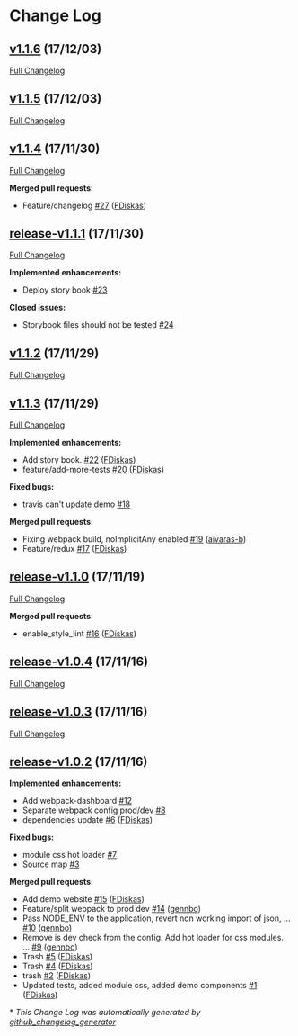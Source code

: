 # Change Log

## [v1.1.6](https://github.com/nfq-eta/react-typescript/tree/v1.1.6) (17/12/03)
[Full Changelog](https://github.com/nfq-eta/react-typescript/compare/v1.1.5...v1.1.6)

## [v1.1.5](https://github.com/nfq-eta/react-typescript/tree/v1.1.5) (17/12/03)
[Full Changelog](https://github.com/nfq-eta/react-typescript/compare/v1.1.4...v1.1.5)

## [v1.1.4](https://github.com/nfq-eta/react-typescript/tree/v1.1.4) (17/11/30)
[Full Changelog](https://github.com/nfq-eta/react-typescript/compare/release-v1.1.1...v1.1.4)

**Merged pull requests:**

- Feature/changelog [\#27](https://github.com/nfq-eta/react-typescript/pull/27) ([FDiskas](https://github.com/FDiskas))

## [release-v1.1.1](https://github.com/nfq-eta/react-typescript/tree/release-v1.1.1) (17/11/30)
[Full Changelog](https://github.com/nfq-eta/react-typescript/compare/v1.1.2...release-v1.1.1)

**Implemented enhancements:**

- Deploy story book [\#23](https://github.com/nfq-eta/react-typescript/issues/23)

**Closed issues:**

- Storybook files should not be tested [\#24](https://github.com/nfq-eta/react-typescript/issues/24)

## [v1.1.2](https://github.com/nfq-eta/react-typescript/tree/v1.1.2) (17/11/29)
[Full Changelog](https://github.com/nfq-eta/react-typescript/compare/v1.1.3...v1.1.2)

## [v1.1.3](https://github.com/nfq-eta/react-typescript/tree/v1.1.3) (17/11/29)
[Full Changelog](https://github.com/nfq-eta/react-typescript/compare/release-v1.1.0...v1.1.3)

**Implemented enhancements:**

- Add story book. [\#22](https://github.com/nfq-eta/react-typescript/pull/22) ([FDiskas](https://github.com/FDiskas))
- feature/add-more-tests [\#20](https://github.com/nfq-eta/react-typescript/pull/20) ([FDiskas](https://github.com/FDiskas))

**Fixed bugs:**

- travis can't update demo [\#18](https://github.com/nfq-eta/react-typescript/issues/18)

**Merged pull requests:**

- Fixing webpack build, noImplicitAny enabled [\#19](https://github.com/nfq-eta/react-typescript/pull/19) ([aivaras-b](https://github.com/aivaras-b))
- Feature/redux [\#17](https://github.com/nfq-eta/react-typescript/pull/17) ([FDiskas](https://github.com/FDiskas))

## [release-v1.1.0](https://github.com/nfq-eta/react-typescript/tree/release-v1.1.0) (17/11/19)
[Full Changelog](https://github.com/nfq-eta/react-typescript/compare/release-v1.0.4...release-v1.1.0)

**Merged pull requests:**

- enable\_style\_lint [\#16](https://github.com/nfq-eta/react-typescript/pull/16) ([FDiskas](https://github.com/FDiskas))

## [release-v1.0.4](https://github.com/nfq-eta/react-typescript/tree/release-v1.0.4) (17/11/16)
[Full Changelog](https://github.com/nfq-eta/react-typescript/compare/release-v1.0.3...release-v1.0.4)

## [release-v1.0.3](https://github.com/nfq-eta/react-typescript/tree/release-v1.0.3) (17/11/16)
[Full Changelog](https://github.com/nfq-eta/react-typescript/compare/release-v1.0.2...release-v1.0.3)

## [release-v1.0.2](https://github.com/nfq-eta/react-typescript/tree/release-v1.0.2) (17/11/16)
**Implemented enhancements:**

- Add webpack-dashboard [\#12](https://github.com/nfq-eta/react-typescript/issues/12)
- Separate webpack config prod/dev [\#8](https://github.com/nfq-eta/react-typescript/issues/8)
- dependencies update [\#6](https://github.com/nfq-eta/react-typescript/pull/6) ([FDiskas](https://github.com/FDiskas))

**Fixed bugs:**

- module css hot loader [\#7](https://github.com/nfq-eta/react-typescript/issues/7)
- Source map [\#3](https://github.com/nfq-eta/react-typescript/issues/3)

**Merged pull requests:**

- Add demo website [\#15](https://github.com/nfq-eta/react-typescript/pull/15) ([FDiskas](https://github.com/FDiskas))
- Feature/split webpack to prod dev [\#14](https://github.com/nfq-eta/react-typescript/pull/14) ([gennbo](https://github.com/gennbo))
- Pass NODE\_ENV to the application, revert non working import of json, … [\#10](https://github.com/nfq-eta/react-typescript/pull/10) ([gennbo](https://github.com/gennbo))
- Remove is dev check from the config. Add hot loader for css modules. … [\#9](https://github.com/nfq-eta/react-typescript/pull/9) ([gennbo](https://github.com/gennbo))
- Trash [\#5](https://github.com/nfq-eta/react-typescript/pull/5) ([FDiskas](https://github.com/FDiskas))
- Trash [\#4](https://github.com/nfq-eta/react-typescript/pull/4) ([FDiskas](https://github.com/FDiskas))
- trash [\#2](https://github.com/nfq-eta/react-typescript/pull/2) ([FDiskas](https://github.com/FDiskas))
- Updated tests, added module css, added demo components [\#1](https://github.com/nfq-eta/react-typescript/pull/1) ([FDiskas](https://github.com/FDiskas))



\* *This Change Log was automatically generated by [github_changelog_generator](https://github.com/skywinder/Github-Changelog-Generator)*